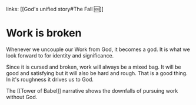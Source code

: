 links: [[God's unified story#The Fall 🆘]]
# Work is broken
Whenever we uncouple our Work from God, it becomes a god. It is what we look forward to for identity and significance.

Since it is cursed and broken, work will always be a mixed bag. It will be good and satisfying but it will also be hard and rough. That is a good thing. In it's roughness it drives us to God.

The [[Tower of Babel]] narrative shows the downfalls of pursuing work without God.